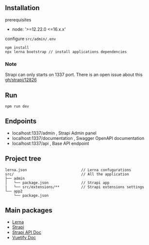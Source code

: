 ## Installation

prerequisites

- node: '>=12.22.0 <=16.x.x'

configure `src/admin/.env`

```
npm install
npx lerna bootstrap // install applications dependencies
```

### Note

Strapi can only starts on 1337 port. There is an open issue about this [gh/strapi/12826](https://github.com/strapi/strapi/issues/12826)

## Run

`npm run dev`


## Endpoints

- localhost:1337/admin , Strapi Admin panel
- localhost:1337/documentation , Swagger OpenAPI documentation
- localhost:1337/api , Base API endpoint

## Project tree

```
lerna.json                         // Lerna confugurations
src/                               // All the application
├── admin
│   └── package.json               // Strapi app
|   └── src/extensions/**          // Strapi extensions settings 
└── app2
    └── package.json
```

## Main packages

- [Lerna](https://github.com/lerna/lerna/)
- [Strapi](https://www.strapi.io/)
- [Strapi API Doc](https://docs.strapi.io/developer-docs/latest/plugins/documentation.html#installation)
- [Vuetify Doc](https://vuetifyjs.com/en/getting-started/wireframes/)